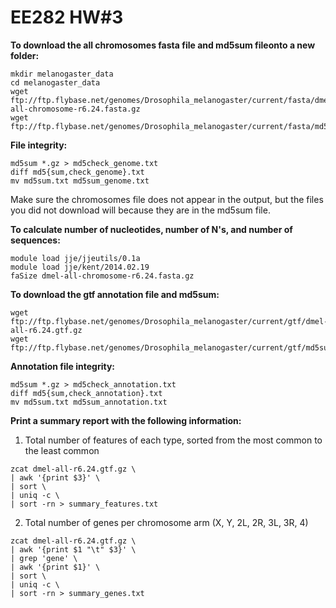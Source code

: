 # EE282 HW#3

**To download the all chromosomes fasta file and md5sum fileonto a new folder:**

```
mkdir melanogaster_data
cd melanogaster_data
wget ftp://ftp.flybase.net/genomes/Drosophila_melanogaster/current/fasta/dmel-all-chromosome-r6.24.fasta.gz
wget ftp://ftp.flybase.net/genomes/Drosophila_melanogaster/current/fasta/md5sum.txt

```
**File integrity:**

```
md5sum *.gz > md5check_genome.txt
diff md5{sum,check_genome}.txt
mv md5sum.txt md5sum_genome.txt
```
Make sure the chromosomes file does not appear in the output, but the files you did not download will because they are in the md5sum file.

**To calculate number of nucleotides, number of N's, and number of sequences:**

```
module load jje/jjeutils/0.1a
module load jje/kent/2014.02.19
faSize dmel-all-chromosome-r6.24.fasta.gz
```

**To download the gtf annotation file and md5sum:**

```
wget ftp://ftp.flybase.net/genomes/Drosophila_melanogaster/current/gtf/dmel-all-r6.24.gtf.gz
wget ftp://ftp.flybase.net/genomes/Drosophila_melanogaster/current/gtf/md5sum.txt
```
**Annotation file integrity:**

```
md5sum *.gz > md5check_annotation.txt
diff md5{sum,check_annotation}.txt
mv md5sum.txt md5sum_annotation.txt
```
**Print a summary report with the following information:**
	
1. Total number of features of each type, sorted from the most common to the least common


```
zcat dmel-all-r6.24.gtf.gz \
| awk '{print $3}' \
| sort \
| uniq -c \
| sort -rn > summary_features.txt
```

2. Total number of genes per chromosome arm (X, Y, 2L, 
2R, 3L, 3R, 4)

```
zcat dmel-all-r6.24.gtf.gz \
| awk '{print $1 "\t" $3}' \
| grep 'gene' \
| awk '{print $1}' \
| sort \
| uniq -c \
| sort -rn > summary_genes.txt
```
